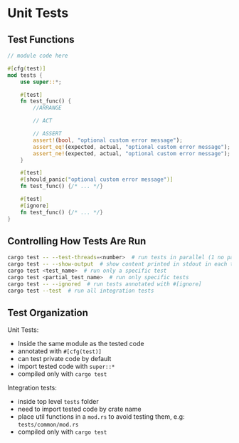 # Unit Tests

## Test Functions

```rs
// module code here

#[cfg(test)]
mod tests {
    use super::*;

    #[test]
    fn test_func() {
        //ARRANGE

        // ACT

        // ASSERT
        assert!(bool, "optional custom error message");
        assert_eq!(expected, actual, "optional custom error message");
        assert_ne!(expected, actual, "optional custom error message");
    }

    #[test]
    #[should_panic("optional custom error message")]
    fn test_func() {/* ... */}

    #[test]
    #[ignore]
    fn test_func() {/* ... */}
}
```

## Controlling How Tests Are Run

```sh
cargo test -- --test-threads=<number>  # run tests in parallel (1 no parallelism)
cargo test -- --show-output  # show content printed in stdout in each test
cargo test <test_name>  # run only a specific test
cargo test <partial_test_name>  # run only specific tests
cargo test -- --ignored  # run tests annotated with #[ignore]
cargo test --test  # run all integration tests
```

## Test Organization

Unit Tests:

- Inside the same module as the tested code
- annotated with `#[cfg(test)]`
- can test private code by default
- import tested code with `super::*`
- compiled only with `cargo test`

Integration tests:

- inside top level `tests` folder
- need to import tested code by crate name
- place util functions in a `mod.rs` to avoid testing them, e.g: `tests/common/mod.rs`
- compiled only with `cargo test`
